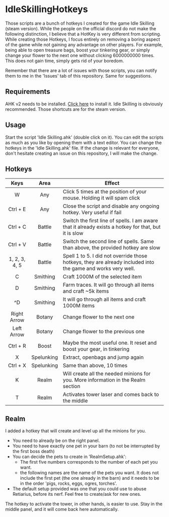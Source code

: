 # IdleSkillingHotkeys
Those scripts are a bunch of hotkeys I created for the game Idle Skilling (steam version).
While the people on the official discord do not make the following distinction, I believe that
a HotKey is very different from scripting. While creating those Hotkeys, I focus entirely on removing
a boring aspect of the game while not gaining any advantage on other players.
For example, being able to open treasure bags, boost your tinkering gear, or simply change your flower to the next one
without clicking 6000000000 times. This does not gain time, simply gets rid of your boredom.

Remember that there are a lot of issues with those scripts, you can notify them to me in the 'Issues' tab of this repository.
Same for suggestions.


## Requirements

AHK v2 needs to be installed. [Click here](https://www.autohotkey.com/v2/) to install it.
Idle Skilling is obviously recommended. Those shortcuts are for the steam version.

## Usage

Start the script 'Idle Skilling.ahk' (double click on it).
You can edit the scripts as much as you like by opening them with a text editor.
You can change the hotkeys in the 'Idle Skilling.ahk' file.
If the change is relevant for everyone, don't hesitate creating an issue on this repository, I will make the change.

## Hotkeys

|Keys|Area|Effect|
|:----:|:---:|---|
|W|Any|Click 5 times at the position of your mouse. Holding it will spam click|
|Ctrl + E|Any|Close the script and disable any ongoing hotkey. Very useful if fail|
|Ctrl + C|Battle|Switch the first line of spells. I am aware that it already exists a hotkey for that, but it is slow|
|Ctrl + V|Battle|Switch the second line of spells. Same than above, the provided hotkey are slow|
|1, 2, 3, 4, 5|Battle|Spell 1 to 5. I did not override those hotkeys, they are already included into the game and works very well.|
|C|Smithing|Craft 1000M of the selected item|
|D|Smithing|Farm traces. It will go through all items and craft ~5k items|
|^D|Smithing|It will go through all items and craft 1000M items|
|Right Arrow|Botany|Change flower to the next one|
|Left Arrow|Botany|Change flower to the previous one|
|Ctrl + R|Boost|Maybe the most useful one. It reset and boost your gear, in tinkering|
|X|Spelunking|Extract, openbags and jump again|
|Ctrl + X|Spelunking|Same than above, 10 times|
|K|Realm|Will create all the needed minions for you. More information in the Realm section|
|T|Realm|Activates tower laser and comes back to the middle|

## Realm

I added a hotkey that will create and level up all the minions for you.
- You need to already be on the right panel.
- You need to have exactly one pet in your barn (to not be interrupted by the first boss death)
- You can decide the pets to create in 'RealmSetup.ahk':
  - The first five numbers corresponds to the number of each pet you want.
  - the following names are the name of the pets you want. It does not include the first pet (the one already in the barn) and it needs to be in the order 'pigs, rocks, eggs, ogres, torches'.
- The default setup provided was one that you could use to abuse Retiarius, before its nerf. Feel free to create/ask for new ones.

The hotkey to activate the tower, in other hands, is easier to use. Stay in the middle panel, and it will come back here automatically.
